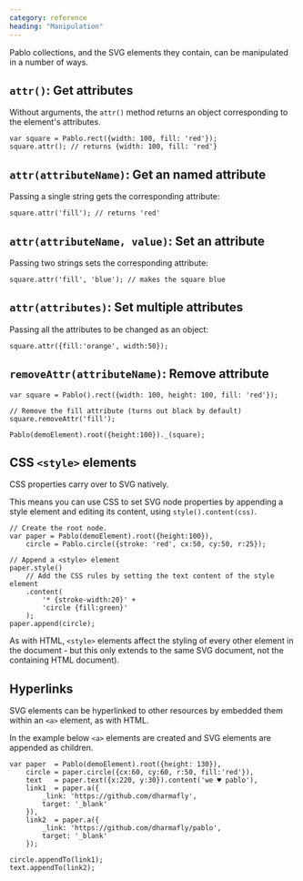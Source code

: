 ```yaml
---
category: reference
heading: "Manipulation"
---
```


Pablo collections, and the SVG elements they contain, can be manipulated in a number of ways.


`attr()`: Get attributes
------------------------

Without arguments, the `attr()` method returns an object corresponding to the element's attributes.

    var square = Pablo.rect({width: 100, fill: 'red'});
    square.attr(); // returns {width: 100, fill: 'red'}


`attr(attributeName)`: Get an named attribute
----------------------------------------------

Passing a single string gets the corresponding attribute:

    square.attr('fill'); // returns 'red'


`attr(attributeName, value)`: Set an attribute
----------------------------------

Passing two strings sets the corresponding attribute:

    square.attr('fill', 'blue'); // makes the square blue


`attr(attributes)`: Set multiple attributes
------------------------------------------

Passing all the attributes to be changed as an object:

    square.attr({fill:'orange', width:50});


`removeAttr(attributeName)`: Remove attribute
---------------------------------------------

    var square = Pablo().rect({width: 100, height: 100, fill: 'red'});

    // Remove the fill attribute (turns out black by default)
    square.removeAttr('fill');

    Pablo(demoElement).root({height:100})._(square);


CSS `<style>` elements
----------------------

CSS properties carry over to SVG natively. 

This means you can use CSS to set SVG node properties by appending a style 
element and editing its content, using `style().content(css)`.

    // Create the root node.
    var paper = Pablo(demoElement).root({height:100}),
        circle = Pablo.circle({stroke: 'red', cx:50, cy:50, r:25});

    // Append a <style> element
    paper.style()
        // Add the CSS rules by setting the text content of the style element
        .content(
            '* {stroke-width:20}' +
            'circle {fill:green}'
        );
    paper.append(circle);


As with HTML, `<style>` elements affect the styling of every other element in the document - but this only extends to the same SVG document, not the containing HTML document).


Hyperlinks
----------

SVG elements can be hyperlinked to other resources by embedded them within an `<a>` element, as with HTML.

In the example below `<a>` elements are created and SVG elements are appended 
as children.

    var paper  = Pablo(demoElement).root({height: 130}),
        circle = paper.circle({cx:60, cy:60, r:50, fill:'red'}),
        text   = paper.text({x:220, y:30}).content('we ♥ pablo'),
        link1  = paper.a({
            _link: 'https://github.com/dharmafly',
            target: '_blank'
        }),
        link2  = paper.a({
            _link: 'https://github.com/dharmafly/pablo',
            target: '_blank'
        });

    circle.appendTo(link1);
    text.appendTo(link2);